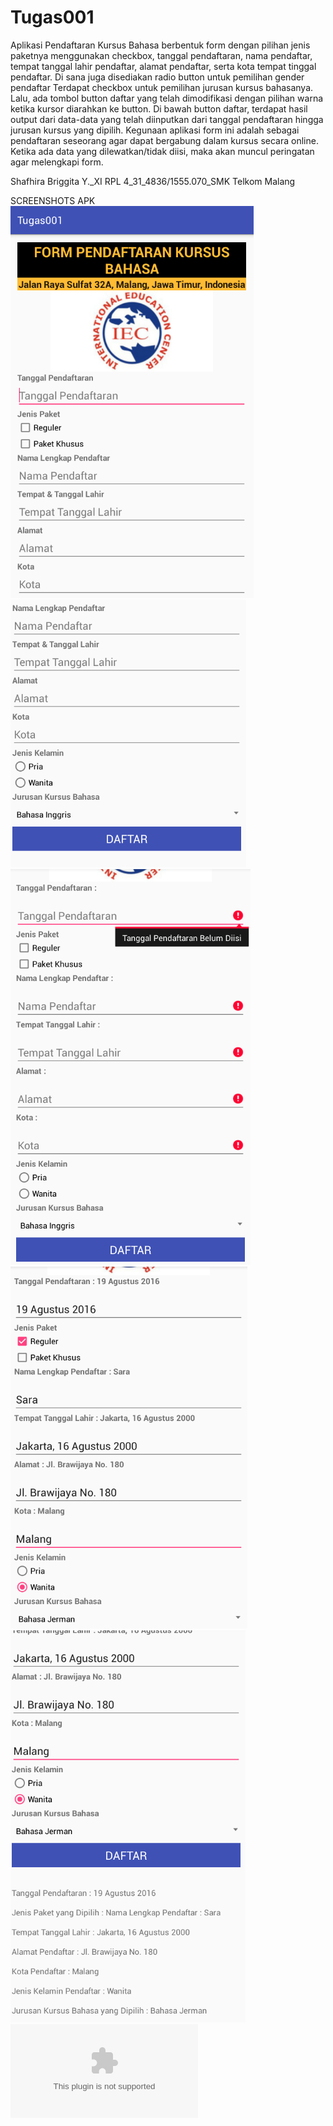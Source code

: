 # Tugas001
Aplikasi Pendaftaran Kursus Bahasa berbentuk form dengan pilihan jenis paketnya menggunakan checkbox, tanggal pendaftaran, nama pendaftar, tempat tanggal lahir pendaftar,
alamat pendaftar, serta kota tempat tinggal pendaftar.
Di sana juga disediakan radio button untuk pemilihan gender pendaftar
Terdapat checkbox untuk pemilihan jurusan kursus bahasanya.
Lalu, ada tombol button daftar yang telah dimodifikasi dengan pilihan warna ketika kursor diarahkan ke button.
Di bawah button daftar, terdapat hasil output dari data-data yang telah diinputkan dari tanggal pendaftaran hingga jurusan kursus yang dipilih.
Kegunaan aplikasi form ini adalah sebagai pendaftaran seseorang agar dapat bergabung dalam kursus secara online.
Ketika ada data yang dilewatkan/tidak diisi, maka akan muncul peringatan agar melengkapi form.

Shafhira Briggita Y._XI RPL 4_31_4836/1555.070_SMK Telkom Malang

SCREENSHOTS APK
![screenshots](https://github.com/sbbriggitash/Tugas001/blob/9ec8fe3f587241a9eb8e429d27eeffd2630cbb55/Tugas001(1).PNG)
![screenshots](https://github.com/sbbriggitash/Tugas001/blob/9ec8fe3f587241a9eb8e429d27eeffd2630cbb55/Tugas001(2).PNG)
![screenshots](https://github.com/sbbriggitash/Tugas001/blob/9ec8fe3f587241a9eb8e429d27eeffd2630cbb55/Tugas001(3).PNG)
![screenshots](https://github.com/sbbriggitash/Tugas001/blob/9ec8fe3f587241a9eb8e429d27eeffd2630cbb55/Tugas001(4).PNG)
![screenshots](https://github.com/sbbriggitash/Tugas001/blob/9ec8fe3f587241a9eb8e429d27eeffd2630cbb55/Tugas001(5).PNG)
![screenshots](https://github.com/sbbriggitash/Tugas001/blob/9ec8fe3f587241a9eb8e429d27eeffd2630cbb55/app-debug.apk)
